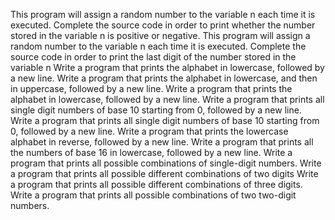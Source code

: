 This program will assign a random number to the variable n each time it is executed. Complete the source code in order to print whether the number stored in the variable n is positive or negative. This program will assign a random number to the variable n each time it is executed. Complete the source code in order to print the last digit of the number stored in the variable n Write a program that prints the alphabet in lowercase, followed by a new line. Write a program that prints the alphabet in lowercase, and then in uppercase, followed by a new line. Write a program that prints the alphabet in lowercase, followed by a new line. Write a program that prints all single digit numbers of base 10 starting from 0, followed by a new line. Write a program that prints all single digit numbers of base 10 starting from 0, followed by a new line. Write a program that prints the lowercase alphabet in reverse, followed by a new line. Write a program that prints all the numbers of base 16 in lowercase, followed by a new line. Write a program that prints all possible combinations of single-digit numbers. Write a program that prints all possible different combinations of two digits Write a program that prints all possible different combinations of three digits. Write a program that prints all possible combinations of two two-digit numbers.
